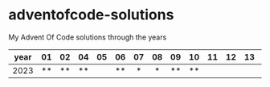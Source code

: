 # adventofcode-solutions
My Advent Of Code solutions through the years

<div align="center">

|year| 01 | 02 | 04 | 05 | 06 | 07 | 08 | 09 | 10 | 11 | 12 | 13 | 14 | 15 | 16 | 17 | 18 | 19 | 20 | 21 | 22 | 23 | 24 |
|:--:|:--:|:--:|:--:|:--:|:--:|:--:|:--:|:--:|:--:|:--:|:--:|:--:|:--:|:--:|:--:|:--:|:--:|:--:|:--:|:--:|:--:|:--:|:--:|
|2023| ** | ** | ** |    | ** | *  | *  | ** | ** |    |    |    |    |    |    |    |    |    |    |    |    |    |    |

</div>